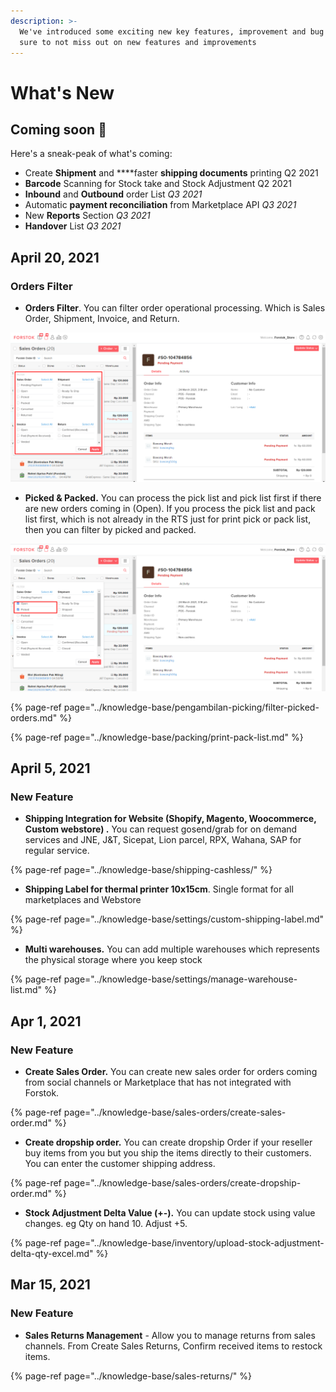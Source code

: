 ```yaml
---
description: >-
  We've introduced some exciting new key features, improvement and bug fixes. Be
  sure to not miss out on new features and improvements
---
```


# What's New

## Coming soon 🚀

Here's a sneak-peak of what's coming:

* Create **Shipment** and ****faster **shipping documents** printing Q2 2021
* **Barcode** Scanning for Stock take and Stock Adjustment Q2 2021
* **Inbound** and **Outbound** order List _Q3 2021_
* Automatic **payment reconciliation** from Marketplace API _Q3 2021_
* New **Reports** Section _Q3 2021_
* **Handover** List _Q3 2021_

## April 20, 2021

### Orders Filter

* **Orders Filter**. You can filter order operational processing. Which is Sales Order, Shipment, Invoice, and Return.

![](../.gitbook/assets/image%20%28302%29.png)

* **Picked & Packed.** You can process the pick list and pick list first if there are new orders coming in \(Open\). If you process the pick list and pack list first, which is not already in the RTS just for print pick or pack list, then you can filter by picked and packed.

![](../.gitbook/assets/image%20%28303%29.png)

{% page-ref page="../knowledge-base/pengambilan-picking/filter-picked-orders.md" %}

{% page-ref page="../knowledge-base/packing/print-pack-list.md" %}

## April 5, 2021

### New Feature

* **Shipping Integration for Website \(Shopify, Magento, Woocommerce, Custom webstore\) .** You can request gosend/grab for on demand services and JNE, J&T, Sicepat, Lion parcel, RPX, Wahana, SAP for regular service.

{% page-ref page="../knowledge-base/shipping-cashless/" %}

* **Shipping Label for thermal printer 10x15cm**. Single format for all marketplaces and Webstore 

{% page-ref page="../knowledge-base/settings/custom-shipping-label.md" %}

* **Multi warehouses.** You can add multiple warehouses which represents the physical storage where you keep stock

{% page-ref page="../knowledge-base/settings/manage-warehouse-list.md" %}

## Apr 1, 2021

### New Feature

* **Create Sales Order.** You can create new sales order for orders coming from social channels or Marketplace that has not integrated with Forstok.

{% page-ref page="../knowledge-base/sales-orders/create-sales-order.md" %}

* **Create dropship order.** You can create dropship Order if your reseller buy items from you but you ship the items directly to their customers. You can enter the customer shipping address.

{% page-ref page="../knowledge-base/sales-orders/create-dropship-order.md" %}

* **Stock Adjustment Delta Value \(+-\).** You can update stock using value changes. eg Qty on hand 10. Adjust +5. 

{% page-ref page="../knowledge-base/inventory/upload-stock-adjustment-delta-qty-excel.md" %}



## Mar 15, 2021

### New Feature

* **Sales Returns Management** - Allow you to manage returns from sales channels. From Create Sales Returns, Confirm received items to restock items.

{% page-ref page="../knowledge-base/sales-returns/" %}

### 



